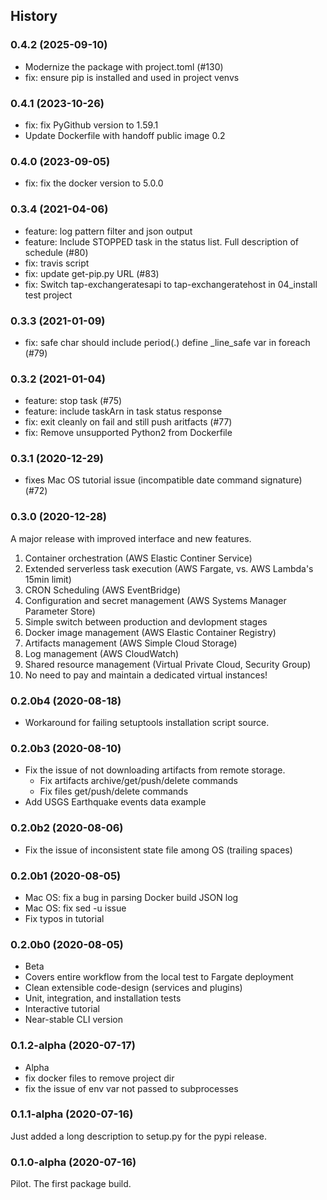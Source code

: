 ## History

### 0.4.2 (2025-09-10)

- Modernize the package with project.toml (#130)
- fix: ensure pip is installed and used in project venvs

### 0.4.1 (2023-10-26)

- fix: fix PyGithub version to 1.59.1
- Update Dockerfile with handoff public image 0.2

### 0.4.0 (2023-09-05)

- fix: fix the docker version to 5.0.0

### 0.3.4 (2021-04-06)

- feature: log pattern filter and json output
- feature: Include STOPPED task in the status list. Full description of schedule (#80)
- fix: travis script
- fix: update get-pip.py URL (#83)
- fix: Switch tap-exchangeratesapi to tap-exchangeratehost in 04_install test project

### 0.3.3 (2021-01-09)

- fix: safe char should include period(.) define _line_safe var in foreach (#79)

### 0.3.2 (2021-01-04)

- feature: stop task (#75)
- feature: include taskArn in task status response
- fix: exit cleanly on fail and still push aritfacts (#77)
- fix: Remove unsupported Python2 from Dockerfile

### 0.3.1 (2020-12-29)

- fixes Mac OS tutorial issue (incompatible date command signature) (#72)

### 0.3.0 (2020-12-28)

A major release with improved interface and new features.

1. Container orchestration (AWS Elastic Continer Service)
2. Extended serverless task execution (AWS Fargate, vs. AWS Lambda's 15min limit) 
3. CRON Scheduling (AWS EventBridge)
4. Configuration and secret management (AWS Systems Manager Parameter Store)
5. Simple switch between production and devlopment stages
6. Docker image management (AWS Elastic Container Registry)
7. Artifacts management (AWS Simple Cloud Storage)
8. Log management (AWS CloudWatch)
9. Shared resource management (Virtual Private Cloud, Security Group)
10. No need to pay and maintain a dedicated virtual instances!

### 0.2.0b4 (2020-08-18)

- Workaround for failing setuptools installation script source.

### 0.2.0b3 (2020-08-10)

- Fix the issue of not downloading artifacts from remote storage.
    - Fix artifacts archive/get/push/delete commands
    - Fix files get/push/delete commands
- Add USGS Earthquake events data example

### 0.2.0b2 (2020-08-06)

- Fix the issue of inconsistent state file among OS (trailing spaces)

### 0.2.0b1 (2020-08-05)

- Mac OS: fix a bug in parsing Docker build JSON log
- Mac OS: fix sed -u issue
- Fix typos in tutorial

### 0.2.0b0 (2020-08-05)

- Beta
- Covers entire workflow from the local test to Fargate deployment
- Clean extensible code-design (services and plugins)
- Unit, integration, and installation tests
- Interactive tutorial
- Near-stable CLI version

### 0.1.2-alpha (2020-07-17)

- Alpha
- fix docker files to remove project dir
- fix the issue of env var not passed to subprocesses

### 0.1.1-alpha (2020-07-16)

Just added a long description to setup.py for the pypi release.

### 0.1.0-alpha (2020-07-16)

Pilot. The first package build.
